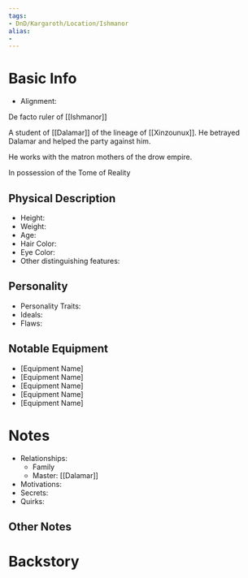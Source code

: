 ```yaml
---
tags:
- DnD/Kargaroth/Location/Ishmanor
alias:
- 
---
```

# Basic Info
- Alignment: 

De facto ruler of [[Ishmanor]]

A student of [[Dalamar]] of the lineage of [[Xinzounux]]. He betrayed Dalamar and helped the party against him. 

He works with the matron mothers of the drow empire. 

In possession of the Tome of Reality

## Physical Description
- Height: 
- Weight: 
- Age: 
- Hair Color: 
- Eye Color: 
- Other distinguishing features: 

## Personality
- Personality Traits: 
- Ideals: 
- Flaws: 

## Notable Equipment
- [Equipment Name]
- [Equipment Name]
- [Equipment Name]
- [Equipment Name]
- [Equipment Name]

# Notes
- Relationships: 
	- Family
	- Master: [[Dalamar]]
- Motivations: 
- Secrets: 
- Quirks: 

## Other Notes


# Backstory
